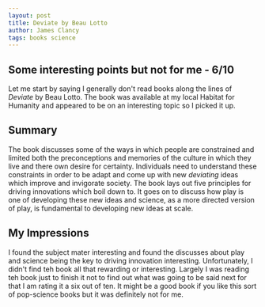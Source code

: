 ```yaml
---
layout: post
title: Deviate by Beau Lotto
author: James Clancy
tags: books science
---
```


## Some interesting points but not for me - 6/10

Let me start by saying I generally don't read books along the lines of *Deviate* by Beau Lotto. The book was available at my local Habitat for Humanity and appeared to be on an interesting topic so I picked it up. 

## Summary

The book discusses some of the ways in which people are constrained and limited both the preconceptions and memories of the culture in which they live and there own desire for certainty. Individuals need to understand these constraints in order to be adapt and come up with new *deviating* ideas which improve and invigorate society. The book lays out five principles for driving innovations which boil down to. It goes on to discuss how play is one of developing these new ideas and science, as a more directed version of play, is fundamental to developing new ideas at scale.

## My Impressions

I found the subject mater interesting and found the discusses about play and science being the key to driving innovation interesting. Unfortunately, I didn't find teh book all that rewarding or interesting. Largely I was reading teh book just to finish it not to find out what was going to be said next for that I am rating it a six out of ten. It might be a good book if you like this sort of pop-science books but it was definitely not for me. 